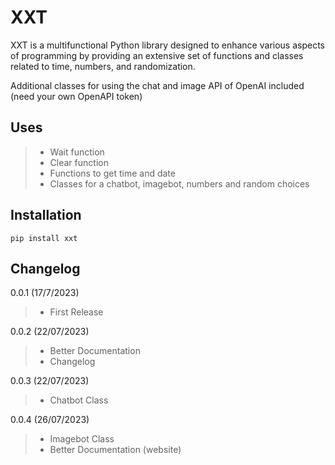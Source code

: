 # XXT

XXT is a multifunctional Python library designed to enhance various aspects of programming by providing an extensive set of functions and classes related to time, numbers, and randomization.

Additional classes for using the chat and image API of OpenAI included (need your own OpenAPI token)

## Uses

> - Wait function
> - Clear function
> - Functions to get time and date
> - Classes for a chatbot, imagebot, numbers and random choices

## Installation

```
pip install xxt
```

## Changelog

0.0.1 (17/7/2023)

> - First Release

0.0.2 (22/07/2023)

> - Better Documentation
> - Changelog

0.0.3 (22/07/2023)

> - Chatbot Class

0.0.4 (26/07/2023)

> - Imagebot Class
> - Better Documentation (website)
